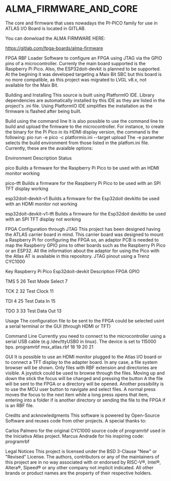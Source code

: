 # ALMA_FIRMWARE_AND_CORE
The core and firmware that uses nowadays the PI-PICO family for use in ATLAS I/O Board is located in GITLAB.

You can donwload the ALMA FIRMWARE HERE:

https://gitlab.com/fpga-boards/alma-firmware


FPGA RBF Loader
Software to configure an FPGA using JTAG via the GPIO pins of a microcontroller. Currenly the main board supported is the Raspberry Pi Pico. Also, the ESP32doit-devkit is planned to be supported. At the begining it was developed targeting a Maix Bit SBC but this board is no more compatible, as this project was migrated to LVGL v8.x, not available for the Maix Bit.

Building and Installing
This source is built using PlatformIO IDE. Library dependencies are automatically installed by this IDE as they are listed in the project's .ini file.
Using PlatformIO IDE simplifies the installation as the firmware is flashed after being built.

Build using the command line
It is also possible to use the command line to build and upload the firmware to the microcontroller. For instance, to create the binary for the Pi Pico in its HDMI display version, the command is the following:
pio run -e pico -c platformio.ini --target upload
The -e parameter selects the build environment from those listed in the platfom.ini file. Currently, these are the avaialble options:



Environment
Description
Status




pico
Builds a firmware for the Raspberry Pi Pico to be used with an HDMI monitor
working


pico-tft
Builds a firmware for the Raspberry Pi Pico to be used with an SPI TFT display
working


esp32doit-devkit-v1
Builds a firmware for the Esp32doit devkitto be used with an   HDMI monitor
not working


esp32doit-devkit-v1-tft
Builds a firmware for the Esp32doit devkitto be used with an SPI TFT display
not working




FPGA Configuration through JTAG
This project has been designed having the ATLAS carrier board in mind. This carrier board was designed to mount a Raspberry Pi for configuring the FPGA so, an adaptor PCB is needed to map the Raspberry GPIO pins to other boards such as the Raspberry Pi Pico or an ESP32. All the information about the adaptor for using the Pico with the Atlas AT is available in this repository.
JTAG pinout using a Trenz CYC1000



Key
Raspberry Pi Pico
Esp32doit-devkit
Description
FPGA GPIO




TMS
5
26
Test Mode Select
7


TCK
2
32
Test Clock
11


TDI
4
25
Test Data In
15


TDO
3
33
Test Data Out
13





Usage
The configuration file to be sent to the FPGA could be selected usint a serial terminal or the GUI (through HDMI or TFT)

Command Line
Currently you need to connect to the microcontroller using a serial USB cable (e.g /dev/ttyUSB0 in linux). The device is set to 115000 bps.
programrbf msx_atlas.rbf 18 19 20 21

GUI
It is possible to use an HDMI monitor plugged to the Atlas I/O board or to connect a TFT display to the adapter board. In any case, a file system browser will be shown. Only files with RBF extension and directories are visible.
A joystick could be used to browse through the files. Moving up and down the stick the focus will be changed and pressing the button A the file will be sent to the FPGA or a directory will be opened. Another possibility is to use the MCU user button to navigate and select files. A normal press moves the focus to the next item while a long press opens that item, entering into a folder if is another directory or sending the file to the FPGA if is an RBF file.


Credits and acknowledgments
This software is powered by Open-Source Software and reuses code from other projects.
A special thanks to:

Carlos Palmero for the original CYC1000 source code of programrbf used in the Iniciativa Atlas project.
Marcus Andrade for his inspiring code: programrbf



Legal Notices
This project is licensed under the BSD 3-Clause "New" or "Revised" License.
The authors, contributors or any of the maintainers of this project are in no way associated with or endorsed by RISC-V®, Intel®, Altera®, Sipeed® or any other company not implicit indicated. All other brands or product names are the property of their respective holders.
